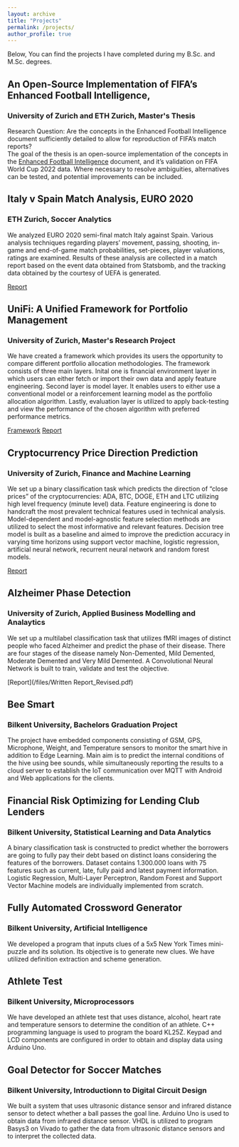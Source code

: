 ```yaml
---
layout: archive
title: "Projects"
permalink: /projects/
author_profile: true
---
```


Below, You can find the projects I have completed during my B.Sc. and M.Sc. degrees.

## An Open-Source Implementation of FIFA’s Enhanced Football Intelligence, 

### University of Zurich and ETH Zurich, Master's Thesis
Research Question: Are the concepts in the Enhanced Football Intelligence document sufficiently detailed to allow for reproduction of FIFA’s match reports?  
The goal of the thesis is an open-source implementation of the concepts in the [Enhanced Football Intelligence](https://www.fifatrainingcentre.com/media/native/world-cup-2022/Enhanced%20Football%20Intelligence%20EN.pdf) document, and it’s validation on FIFA World Cup 2022 data. Where necessary to resolve ambiguities, alternatives can be tested, and potential improvements can be included.
## Italy v Spain Match Analysis, EURO 2020

### ETH Zurich, Soccer Analytics

We analyzed EURO 2020 semi-final match Italy against Spain. Various analysis techniques regarding players’ movement, passing, shooting, in-game and end-of-game match probabilities, set-pieces, player valuations, ratings are examined. Results of these analysis are collected in a match report based on the event data obtained from Statsbomb, and the tracking data obtained by the courtesy of UEFA is generated.

[Report](/files/soccer_analytics.html)

## UniFi: A Unified Framework for Portfolio Management

### University of Zurich, Master's Research Project

We have created a framework which provides its users the opportunity to compare different portfolio allocation methodologies. The framework consists of three main layers. Inital one is financial environment layer in which users can either fetch or import their own data and apply feature engineering. Second layer is model layer. It enables users to either use a conventional model or a reinforcement learning model as the portfolio allocation algorithm. Lastly, evaluation layer is utilized to apply back-testing and view the performance of the chosen algorithm with preferred performance metrics.

[Framework](https://github.com/didemdurukan/uniFi/tree/main)
[Report](/files/Master_s_Project_Report_Final.pdf)


## Cryptocurrency Price Direction Prediction

### University of Zurich, Finance and Machine Learning

We set up a binary classification task which predicts the direction of “close prices” of the cryptocurrencies: ADA, BTC, DOGE, ETH and LTC utilizing high level frequency (minute level) data. Feature engineering is done to handcraft the most prevalent technical features used in technical analysis. Model-dependent and model-agnostic feature selection methods are utilized to select the most informative and relevant features. Decision tree model is built as a baseline and aimed to improve the prediction accuracy in varying time horizons using support vector machine, logistic regression, artificial neural network, recurrent neural network and random forest models.

[Report](files/Project_Report_Final.pdf)

## Alzheimer Phase Detection

### University of Zurich, Applied Business Modelling and Analaytics

We set up a multilabel classification task that utilizes fMRI images of distinct people who faced Alzheimer and predict the phase of their disease. There are four stages of the disease namely Non-Demented, Mild Demented, Moderate Demented and Very Mild Demented. A Convolutional Neural Network is built to train, validate and test the objective.

[Report](/files/Written Report_Revised.pdf)

## Bee Smart

### Bilkent University, Bachelors Graduation Project

The project have embedded components consisting of GSM, GPS, Microphone, Weight, and Temperature sensors to monitor the smart hive in addition to Edge Learning. Main aim is to predict the internal conditions of the hive using bee sounds, while simultaneously reporting the results to a cloud server to establish the IoT communication over MQTT with Android and Web applications for the clients.

## Financial Risk Optimizing for Lending Club Lenders

### Bilkent University, Statistical Learning and Data Analytics

A binary classification task is constructed to predict whether the borrowers are going to fully pay their debt based on distinct loans considering the features of the borrowers. Dataset contains 1.300.000 loans with 75 features such as current, late, fully paid and latest payment information. Logistic Regression, Multi-Layer Perceptron, Random Forest and Support Vector Machine models are individually implemented from scratch.

## Fully Automated Crossword Generator

### Bilkent University, Artificial Intelligence

We developed a program that inputs clues of a 5x5 New York Times mini-puzzle and its solution. Its objective is to generate new clues. We have utilized definition extraction and scheme generation.
## Athlete Test

### Bilkent University, Microprocessors

We have developed an athlete test that uses distance, alcohol, heart rate and temperature sensors to determine the condition of an athlete. C++ programming language is used to program the board KL25Z. Keypad and LCD components are configured in order to obtain and display data using Arduino Uno.

## Goal Detector for Soccer Matches

### Bilkent University, Introductionn to Digital Circuit Design

We built a system that uses ultrasonic distance sensor and infrared distance sensor to detect whether a ball passes the goal line. Arduino Uno is used to obtain data from infrared distance sensor. VHDL is utilized to program Basys3 on Vivado to gather the data from ultrasonic distance sensors and to interpret the collected data.






